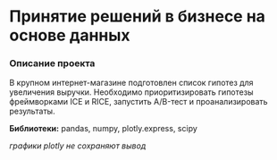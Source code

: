 # Принятие решений в бизнесе на основе данных

### Описание проекта
В крупном интернет-магазине подготовлен список гипотез для увеличения выручки. Необходимо приоритизировать гипотезы фреймворками ICE и RICE, запустить A/B-тест и проанализировать результаты. 


**Библиотеки:** pandas, numpy, plotly.express, scipy

*графики plotly не сохраняют вывод*
